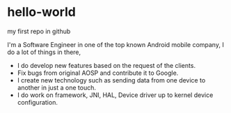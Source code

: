# hello-world
my first repo in github

I'm a Software Engineer in one of the top known Android mobile company, I do a lot of things in there,
- I do develop new features based on the request of the clients.
- Fix bugs from original AOSP and contribute it to Google.
- I create new technology such as sending data from one device to another in just a one touch.
- I do work on framework, JNI, HAL, Device driver up to kernel device configuration.
